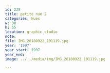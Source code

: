 ```yaml
---
id: 228
title: petite nue 2
categories: Nues
w: 38
h: 55
location: graphic studio
note:
file: IMG_20180922_191119.jpg
year: '1997'
year_start: 1997
year_end:
image: ../../media/img/IMG_20180922_191119.jpg

---
```

